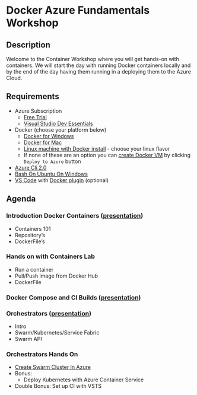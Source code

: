 # Docker Azure Fundamentals Workshop

## Description 
Welcome to the Container Workshop where you will get hands-on with containers. We will start the day with running Docker containers locally and by the end of the day having them running in a deploying them to the Azure Cloud.

## Requirements

- Azure Subscription
   - [Free Trial](https://azure.microsoft.com/en-us/free/)
   - [Visual Studio Dev Essentials](https://azure.microsoft.com/en-us/pricing/member-offers/vs-dev-essentials/)
- Docker (choose your platform below)
   - [Docker for Windows](https://docs.docker.com/docker-for-windows/install/) 
   - [Docker for Mac](https://docs.docker.com/docker-for-mac/install/)
   - [Linux machine with Docker install](https://docs.docker.com/engine/installation/#supported-platforms) - choose your linux flavor
   - If none of these are an option you can [create Docker VM](https://github.com/Azure/azure-quickstart-templates/tree/master/docker-simple-on-ubuntu) by clicking ```Deploy to Azure``` button
- [Azure Cli 2.0](https://docs.microsoft.com/en-us/cli/azure/install-azure-cli)
- [Bash On Ubuntu On Windows](https://msdn.microsoft.com/en-us/commandline/wsl/install_guide)
- [VS Code](https://code.visualstudio.com/) with [Docker plugin](https://marketplace.visualstudio.com/items?itemName=PeterJausovec.vscode-docker) (optional)

## Agenda 
### Introduction Docker Containers ([presentation](https://github.com/jsturtevant/docker-azure-fundamentals-workshop/blob/master/presentations/Introduction-to-Docker.pptx))
- Containers 101
- Repository’s 
- DockerFile’s 
   
### Hands on with Containers Lab 
- Run a container 
- Pull/Push image from Docker Hub 
- DockerFile 
    
### Docker Compose and CI Builds ([presentation](https://github.com/jsturtevant/docker-azure-fundamentals-workshop/blob/master/presentations/Compose-and-BuildProcess.pptx))

### Orchestrators ([presentation](https://github.com/jsturtevant/docker-azure-fundamentals-workshop/blob/master/presentations/Orchestrators.pptx))
- Intro 
- Swarm/Kubernetes/Service Fabric 
- Swarm API 
    
### Orchestrators Hands On 
- [Create Swarm Cluster In Azure](https://github.com/billpratt/docker-azure-workshop/blob/master/deploy-docker-swarm.md)
- Bonus: 
   - Deploy Kubernetes with Azure Container Service 
- Double Bonus: Set up CI with VSTS 

